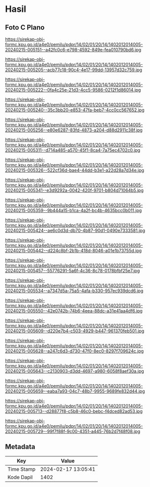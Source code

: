 # Hasil

## Foto C Plano

https://sirekap-obj-formc.kpu.go.id/a4e0/pemilu/pdpr/14/02/01/20/14/1402012014005-20240215-005151--a42fc0c6-e798-4592-849e-fea010790bd6.jpg

https://sirekap-obj-formc.kpu.go.id/a4e0/pemilu/pdpr/14/02/01/20/14/1402012014005-20240215-005205--acb77c18-90c4-4e17-99dd-13957d32c759.jpg

https://sirekap-obj-formc.kpu.go.id/a4e0/pemilu/pdpr/14/02/01/20/14/1402012014005-20240215-005222--0fa4c25e-21d3-4cc5-9586-0212f1d86014.jpg

https://sirekap-obj-formc.kpu.go.id/a4e0/pemilu/pdpr/14/02/01/20/14/1402012014005-20240215-005240--35c3bb20-e853-47fa-beb7-4cc0cc567652.jpg

https://sirekap-obj-formc.kpu.go.id/a4e0/pemilu/pdpr/14/02/01/20/14/1402012014005-20240215-005256--e80e6287-83fd-4873-a204-d88d2911c38f.jpg

https://sirekap-obj-formc.kpu.go.id/a4e0/pemilu/pdpr/14/02/01/20/14/1402012014005-20240215-005311--d714a485-a570-45f1-8ca4-7a75ec4702c0.jpg

https://sirekap-obj-formc.kpu.go.id/a4e0/pemilu/pdpr/14/02/01/20/14/1402012014005-20240215-005326--522cf36d-bae4-44dd-b3e1-a22d28a7d34e.jpg

https://sirekap-obj-formc.kpu.go.id/a4e0/pemilu/pdpr/14/02/01/20/14/1402012014005-20240215-005341--e3d9292a-0042-420f-9701-b804d71064b5.jpg

https://sirekap-obj-formc.kpu.go.id/a4e0/pemilu/pdpr/14/02/01/20/14/1402012014005-20240215-005359--9b444a15-b1ca-4a2f-bc4b-4635bcc0b011.jpg

https://sirekap-obj-formc.kpu.go.id/a4e0/pemilu/pdpr/14/02/01/20/14/1402012014005-20240215-005424--ae6c0d3d-db70-4b87-90d1-0490e7333581.jpg

https://sirekap-obj-formc.kpu.go.id/a4e0/pemilu/pdpr/14/02/01/20/14/1402012014005-20240215-005442--d224c8bf-2b1b-418d-8046-a01e1b73755d.jpg

https://sirekap-obj-formc.kpu.go.id/a4e0/pemilu/pdpr/14/02/01/20/14/1402012014005-20240215-005457--55776291-5a6f-4c36-8c78-0178bfbf25e7.jpg

https://sirekap-obj-formc.kpu.go.id/a4e0/pemilu/pdpr/14/02/01/20/14/1402012014005-20240215-005534--a7347d5a-75a5-4afa-b330-957ec939dcd6.jpg

https://sirekap-obj-formc.kpu.go.id/a4e0/pemilu/pdpr/14/02/01/20/14/1402012014005-20240215-005550--42e0742b-74b6-4eea-88dc-a31e41aa4df6.jpg

https://sirekap-obj-formc.kpu.go.id/a4e0/pemilu/pdpr/14/02/01/20/14/1402012014005-20240215-005609--d220e7b4-c503-4929-b447-961370feb501.jpg

https://sirekap-obj-formc.kpu.go.id/a4e0/pemilu/pdpr/14/02/01/20/14/1402012014005-20240215-005628--a247c6d3-d730-47f0-8ec0-8297f709624c.jpg

https://sirekap-obj-formc.kpu.go.id/a4e0/pemilu/pdpr/14/02/01/20/14/1402012014005-20240215-005643--c2130903-d3dd-4697-a980-6058f8aef30a.jpg

https://sirekap-obj-formc.kpu.go.id/a4e0/pemilu/pdpr/14/02/01/20/14/1402012014005-20240215-005659--eaba7a93-04c7-48b7-9955-9689fe832d44.jpg

https://sirekap-obj-formc.kpu.go.id/a4e0/pemilu/pdpr/14/02/01/20/14/1402012014005-20240215-005713--d28877f8-c5b8-46c0-bebc-f4dced82ad53.jpg

https://sirekap-obj-formc.kpu.go.id/a4e0/pemilu/pdpr/14/02/01/20/14/1402012014005-20240215-005729--99f7f88f-9c00-4351-a445-76b2d7f48f08.jpg


## Metadata

| Key        | Value               |
| ---------- | ------------------- |
| Time Stamp | 2024-02-17 13:05:41 |
| Kode Dapil | 1402                |




